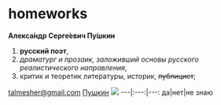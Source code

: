 # homeworks
**Алекса́ндр Серге́евич Пу́шкин**
 1. __русский поэт__, 
 2. _драматург и прозаик, заложивший основы русского реалистического направления_, 
 3. критик и теоретик литературы, историк, ~~публицист~~;
 
 talmesher@gmail.com
 [Пушкин](https://ru.wikipedia.org/wiki/%D0%9F%D1%83%D1%88%D0%BA%D0%B8%D0%BD,_%D0%90%D0%BB%D0%B5%D0%BA%D1%81%D0%B0%D0%BD%D0%B4%D1%80_%D0%A1%D0%B5%D1%80%D0%B3%D0%B5%D0%B5%D0%B2%D0%B8%D1%87)
 ![](https://upload.wikimedia.org/wikipedia/commons/thumb/7/7a/Orest_Kiprensky_-_%D0%9F%D0%BE%D1%80%D1%82%D1%80%D0%B5%D1%82_%D0%BF%D0%BE%D1%8D%D1%82%D0%B0_%D0%90.%D0%A1.%D0%9F%D1%83%D1%88%D0%BA%D0%B8%D0%BD%D0%B0_-_Google_Art_Project.jpg/777px-Orest_Kiprensky_-_%D0%9F%D0%BE%D1%80%D1%82%D1%80%D0%B5%D1%82_%D0%BF%D0%BE%D1%8D%D1%82%D0%B0_%D0%90.%D0%A1.%D0%9F%D1%83%D1%88%D0%BA%D0%B8%D0%BD%D0%B0_-_Google_Art_Project.jpg)
---|:---:|---:
да|нет|не знаю
